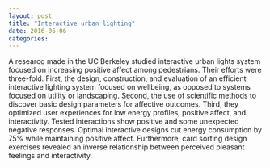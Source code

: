 ```yaml
---
layout: post
title: "Interactive urban lighting"
date: 2016-06-06
categories:
---
```


A researcg made in the UC Berkeley studied interactive urban lights system focused on increasing positive affect among pedestrians. Their efforts were three-fold. First, the design, construction, and evaluation of an efficient interactive lighting system focused on wellbeing, as opposed to systems focused on utility or landscaping. Second, the use of scientific methods to discover basic design parameters for affective outcomes. Third, they  optimized user experiences for low energy profiles, positive affect, and interactivity. Tested interactions show positive and some unexpected negative responses. Optimal interactive designs cut energy consumption by 75% while maintaining positive affect. Furthermore, card sorting design exercises revealed an inverse relationship between perceived pleasant feelings and interactivity. 
